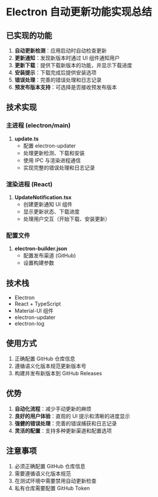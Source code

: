 # Electron 自动更新功能实现总结

## 已实现的功能

1. **自动更新检测**：应用启动时自动检查更新
2. **更新通知**：发现新版本时通过 UI 组件通知用户
3. **更新下载**：提供下载新版本的功能，并显示下载进度
4. **安装提示**：下载完成后提供安装选项
5. **错误处理**：完善的错误处理和日志记录
6. **预发布版本支持**：可选择是否接收预发布版本

## 技术实现

### 主进程 (electron/main)

1. **update.ts**
   - 配置 electron-updater
   - 处理更新检测、下载和安装
   - 使用 IPC 与渲染进程通信
   - 实现完整的错误处理和日志记录

### 渲染进程 (React)

1. **UpdateNotification.tsx**
   - 创建更新通知 UI 组件
   - 显示更新状态、下载进度
   - 处理用户交互（开始下载、安装更新）

### 配置文件

1. **electron-builder.json**
   - 配置发布渠道 (GitHub)
   - 设置构建参数

## 技术栈

- Electron
- React + TypeScript
- Material-UI 组件
- electron-updater
- electron-log

## 使用方式

1. 正确配置 GitHub 仓库信息
2. 遵循语义化版本规范更新版本号
3. 构建并发布新版本到 GitHub Releases

## 优势

1. **自动化流程**：减少手动更新的麻烦
2. **良好的用户体验**：直观的 UI 提示和清晰的进度显示
3. **强健的错误处理**：完善的错误捕获和日志记录
4. **灵活的配置**：支持多种更新渠道和配置选项

## 注意事项

1. 必须正确配置 GitHub 仓库信息
2. 需要遵循语义化版本规范
3. 在测试环境中需要禁用自动更新检查
4. 私有仓库需要配置 GitHub Token
